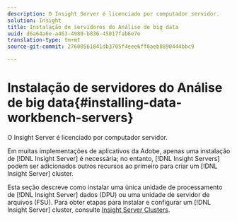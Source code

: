```yaml
---
description: O Insight Server é licenciado por computador servidor.
solution: Insight
title: Instalação de servidores do Análise de big data
uuid: d6a64a6e-a463-4980-b836-45017fab6e7e
translation-type: tm+mt
source-git-commit: 27600561841db3705f4eee6ff0aeb8890444bbc9

---
```



# Instalação de servidores do Análise de big data{#installing-data-workbench-servers}

O Insight Server é licenciado por computador servidor.

Em muitas implementações de aplicativos da Adobe, apenas uma instalação de [!DNL Insight Server] é necessária; no entanto, [!DNL Insight Servers] podem ser adicionados outros recursos ao primeiro para criar um [!DNL Insight Server] cluster.

Esta seção descreve como instalar uma única unidade de processamento de [!DNL Insight Server] dados (DPU) ou uma unidade de servidor de arquivos (FSU). Para obter etapas para instalar e configurar um [!DNL Insight Server] cluster, consulte [Insight Server Clusters](../../../home/c-inst-svr/c-install-ins-svr/c-ins-svr-clstrs/c-abt-ins-svr-clsters.md).
